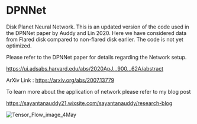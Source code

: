 # DPNNet
Disk Planet Neural Network.
This is an updated version of the code used in the DPNNet paper by Auddy and Lin 2020. 
Here we have considered data from Flared disk compared to non-flared disk earlier.
The code is not yet optimized. 

Please refer to the DPNNet paper for details regarding the Network setup.

https://ui.adsabs.harvard.edu/abs/2020ApJ...900...62A/abstract

ArXiv Link : https://arxiv.org/abs/2007.13779

To learn more about the application of network please refer to my blog post

https://sayantanauddy21.wixsite.com/sayantanauddy/research-blog



![Tensor_Flow_image_4May](https://user-images.githubusercontent.com/46558389/117735098-703cd380-b1ba-11eb-9161-5494a1ab5b9f.png)


